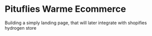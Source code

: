 # Pituflies Warme Ecommerce

Building a simply landing page, that will later integrate with shopifies hydrogen store